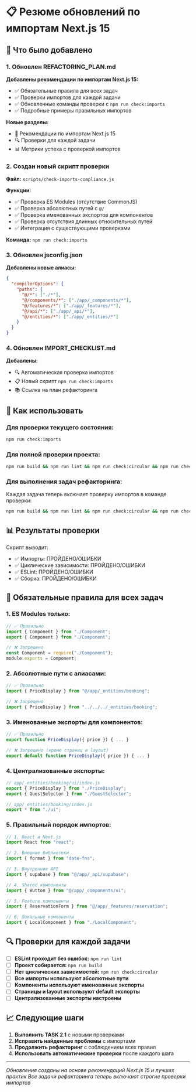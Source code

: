 # 📋 Резюме обновлений по импортам Next.js 15

## 🎯 Что было добавлено

### 1. Обновлен REFACTORING_PLAN.md

**Добавлены рекомендации по импортам Next.js 15:**

- ✅ Обязательные правила для всех задач
- ✅ Проверки импортов для каждой задачи
- ✅ Обновленные команды проверки с `npm run check:imports`
- ✅ Подробные примеры правильных импортов

**Новые разделы:**

- 🎯 Рекомендации по импортам Next.js 15
- 🔍 Проверки для каждой задачи
- 📊 Метрики успеха с проверкой импортов

### 2. Создан новый скрипт проверки

**Файл:** `scripts/check-imports-compliance.js`

**Функции:**

- ✅ Проверка ES Modules (отсутствие CommonJS)
- ✅ Проверка абсолютных путей с `@/`
- ✅ Проверка именованных экспортов для компонентов
- ✅ Проверка отсутствия длинных относительных путей
- ✅ Интеграция с существующими проверками

**Команда:** `npm run check:imports`

### 3. Обновлен jsconfig.json

**Добавлены новые алиасы:**

```json
{
  "compilerOptions": {
    "paths": {
      "@/*": ["./*"],
      "@/components/*": ["./app/_components/*"],
      "@/features/*": ["./app/_features/*"],
      "@/api/*": ["./app/_api/*"],
      "@/entities/*": ["./app/_entities/*"]
    }
  }
}
```

### 4. Обновлен IMPORT_CHECKLIST.md

**Добавлены:**

- 🔍 Автоматическая проверка импортов
- 📋 Новый скрипт `npm run check:imports`
- 📚 Ссылка на план рефакторинга

## 🚀 Как использовать

### Для проверки текущего состояния:

```bash
npm run check:imports
```

### Для полной проверки проекта:

```bash
npm run build && npm run lint && npm run check:circular && npm run check:imports
```

### Для выполнения задач рефакторинга:

Каждая задача теперь включает проверку импортов в команде проверки:

```bash
npm run build && npm run lint && npm run check:circular && npm run check:imports && node scripts/check-step.js --component=ComponentName
```

## 📊 Результаты проверки

Скрипт выводит:

- ✅ Импорты: ПРОЙДЕНО/ОШИБКИ
- ✅ Циклические зависимости: ПРОЙДЕНО/ОШИБКИ
- ✅ ESLint: ПРОЙДЕНО/ОШИБКИ
- ✅ Сборка: ПРОЙДЕНО/ОШИБКИ

## 🎯 Обязательные правила для всех задач

### 1. ES Modules только:

```javascript
// ✅ Правильно
import { Component } from "./Component";
export { Component } from "./Component";

// ❌ Запрещено
const Component = require("./Component");
module.exports = Component;
```

### 2. Абсолютные пути с алиасами:

```javascript
// ✅ Правильно
import { PriceDisplay } from "@/app/_entities/booking";

// ❌ Запрещено
import { PriceDisplay } from "../../../_entities/booking";
```

### 3. Именованные экспорты для компонентов:

```javascript
// ✅ Правильно
export function PriceDisplay({ price }) { ... }

// ❌ Запрещено (кроме страниц и layout)
export default function PriceDisplay({ price }) { ... }
```

### 4. Централизованные экспорты:

```javascript
// app/_entities/booking/ui/index.js
export { PriceDisplay } from "./PriceDisplay";
export { GuestSelector } from "./GuestSelector";

// app/_entities/booking/index.js
export * from "./ui";
```

### 5. Правильный порядок импортов:

```javascript
// 1. React и Next.js
import React from "react";

// 2. Внешние библиотеки
import { format } from "date-fns";

// 3. Внутренние API
import { supabase } from "@/app/_api/supabase";

// 4. Shared компоненты
import { Button } from "@/app/_components/ui";

// 5. Feature компоненты
import { ReservationForm } from "@/app/_features/reservation";

// 6. Локальные компоненты
import { LocalComponent } from "./LocalComponent";
```

## 🔍 Проверки для каждой задачи

- [ ] **ESLint проходит без ошибок:** `npm run lint`
- [ ] **Проект собирается:** `npm run build`
- [ ] **Нет циклических зависимостей:** `npm run check:circular`
- [ ] **Все импорты используют абсолютные пути**
- [ ] **Компоненты используют именованные экспорты**
- [ ] **Страницы и layout используют default экспорты**
- [ ] **Централизованные экспорты настроены**

## 📈 Следующие шаги

1. **Выполнить TASK 2.1** с новыми проверками
2. **Исправить найденные проблемы** с импортами
3. **Продолжить рефакторинг** с соблюдением всех правил
4. **Использовать автоматические проверки** после каждого шага

---

_Обновления созданы на основе рекомендаций Next.js 15 и лучших практик_
_Все задачи рефакторинга теперь включают строгие проверки импортов_
